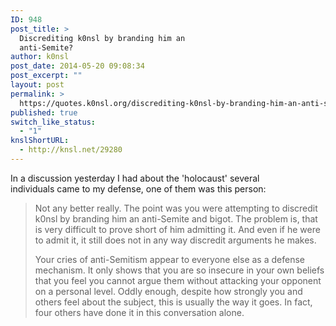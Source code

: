 ```yaml
---
ID: 948
post_title: >
  Discrediting k0nsl by branding him an
  anti-Semite?
author: k0nsl
post_date: 2014-05-20 09:08:34
post_excerpt: ""
layout: post
permalink: >
  https://quotes.k0nsl.org/discrediting-k0nsl-by-branding-him-an-anti-semite.html
published: true
switch_like_status:
  - "1"
knslShortURL:
  - http://knsl.net/29280
---
```

In a discussion yesterday I had about the 'holocaust' several individuals came to my defense, one of them was this person:
<blockquote>Not any better really. The point was you were attempting to discredit k0nsl by branding him an anti-Semite and bigot. The problem is, that is very difficult to prove short of him admitting it. And even if he were to admit it, it still does not in any way discredit arguments he makes.

Your cries of anti-Semitism appear to everyone else as a defense mechanism. It only shows that you are so insecure in your own beliefs that you feel you cannot argue them without attacking your opponent on a personal level. Oddly enough, despite how strongly you and others feel about the subject, this is usually the way it goes. In fact, four others have done it in this conversation alone.</blockquote>